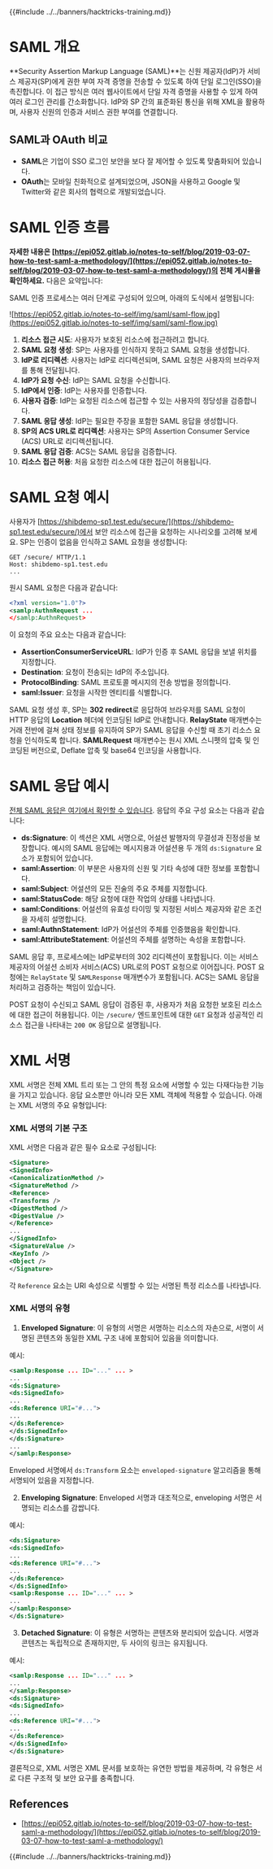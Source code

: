 {{#include ../../banners/hacktricks-training.md}}

# SAML 개요

**Security Assertion Markup Language (SAML)**는 신원 제공자(IdP)가 서비스 제공자(SP)에게 권한 부여 자격 증명을 전송할 수 있도록 하여 단일 로그인(SSO)을 촉진합니다. 이 접근 방식은 여러 웹사이트에서 단일 자격 증명을 사용할 수 있게 하여 여러 로그인 관리를 간소화합니다. IdP와 SP 간의 표준화된 통신을 위해 XML을 활용하며, 사용자 신원의 인증과 서비스 권한 부여를 연결합니다.

## SAML과 OAuth 비교

- **SAML**은 기업이 SSO 로그인 보안을 보다 잘 제어할 수 있도록 맞춤화되어 있습니다.
- **OAuth**는 모바일 친화적으로 설계되었으며, JSON을 사용하고 Google 및 Twitter와 같은 회사의 협력으로 개발되었습니다.

# SAML 인증 흐름

**자세한 내용은 [https://epi052.gitlab.io/notes-to-self/blog/2019-03-07-how-to-test-saml-a-methodology/](https://epi052.gitlab.io/notes-to-self/blog/2019-03-07-how-to-test-saml-a-methodology/)의 전체 게시물을 확인하세요.** 다음은 요약입니다:

SAML 인증 프로세스는 여러 단계로 구성되어 있으며, 아래의 도식에서 설명됩니다:

![https://epi052.gitlab.io/notes-to-self/img/saml/saml-flow.jpg](https://epi052.gitlab.io/notes-to-self/img/saml/saml-flow.jpg)

1. **리소스 접근 시도**: 사용자가 보호된 리소스에 접근하려고 합니다.
2. **SAML 요청 생성**: SP는 사용자를 인식하지 못하고 SAML 요청을 생성합니다.
3. **IdP로 리디렉션**: 사용자는 IdP로 리디렉션되며, SAML 요청은 사용자의 브라우저를 통해 전달됩니다.
4. **IdP가 요청 수신**: IdP는 SAML 요청을 수신합니다.
5. **IdP에서 인증**: IdP는 사용자를 인증합니다.
6. **사용자 검증**: IdP는 요청된 리소스에 접근할 수 있는 사용자의 정당성을 검증합니다.
7. **SAML 응답 생성**: IdP는 필요한 주장을 포함한 SAML 응답을 생성합니다.
8. **SP의 ACS URL로 리디렉션**: 사용자는 SP의 Assertion Consumer Service (ACS) URL로 리디렉션됩니다.
9. **SAML 응답 검증**: ACS는 SAML 응답을 검증합니다.
10. **리소스 접근 허용**: 처음 요청한 리소스에 대한 접근이 허용됩니다.

# SAML 요청 예시

사용자가 [https://shibdemo-sp1.test.edu/secure/](https://shibdemo-sp1.test.edu/secure/)에서 보안 리소스에 접근을 요청하는 시나리오를 고려해 보세요. SP는 인증이 없음을 인식하고 SAML 요청을 생성합니다:
```
GET /secure/ HTTP/1.1
Host: shibdemo-sp1.test.edu
...
```
원시 SAML 요청은 다음과 같습니다:
```xml
<?xml version="1.0"?>
<samlp:AuthnRequest ...
</samlp:AuthnRequest>
```
이 요청의 주요 요소는 다음과 같습니다:

- **AssertionConsumerServiceURL**: IdP가 인증 후 SAML 응답을 보낼 위치를 지정합니다.
- **Destination**: 요청이 전송되는 IdP의 주소입니다.
- **ProtocolBinding**: SAML 프로토콜 메시지의 전송 방법을 정의합니다.
- **saml:Issuer**: 요청을 시작한 엔티티를 식별합니다.

SAML 요청 생성 후, SP는 **302 redirect**로 응답하여 브라우저를 SAML 요청이 HTTP 응답의 **Location** 헤더에 인코딩된 IdP로 안내합니다. **RelayState** 매개변수는 거래 전반에 걸쳐 상태 정보를 유지하여 SP가 SAML 응답을 수신할 때 초기 리소스 요청을 인식하도록 합니다. **SAMLRequest** 매개변수는 원시 XML 스니펫의 압축 및 인코딩된 버전으로, Deflate 압축 및 base64 인코딩을 사용합니다.

# SAML 응답 예시

[전체 SAML 응답은 여기에서 확인할 수 있습니다](https://epi052.gitlab.io/notes-to-self/blog/2019-03-07-how-to-test-saml-a-methodology/). 응답의 주요 구성 요소는 다음과 같습니다:

- **ds:Signature**: 이 섹션은 XML 서명으로, 어설션 발행자의 무결성과 진정성을 보장합니다. 예시의 SAML 응답에는 메시지용과 어설션용 두 개의 `ds:Signature` 요소가 포함되어 있습니다.
- **saml:Assertion**: 이 부분은 사용자의 신원 및 기타 속성에 대한 정보를 포함합니다.
- **saml:Subject**: 어설션의 모든 진술의 주요 주체를 지정합니다.
- **saml:StatusCode**: 해당 요청에 대한 작업의 상태를 나타냅니다.
- **saml:Conditions**: 어설션의 유효성 타이밍 및 지정된 서비스 제공자와 같은 조건을 자세히 설명합니다.
- **saml:AuthnStatement**: IdP가 어설션의 주체를 인증했음을 확인합니다.
- **saml:AttributeStatement**: 어설션의 주체를 설명하는 속성을 포함합니다.

SAML 응답 후, 프로세스에는 IdP로부터의 302 리디렉션이 포함됩니다. 이는 서비스 제공자의 어설션 소비자 서비스(ACS) URL로의 POST 요청으로 이어집니다. POST 요청에는 `RelayState` 및 `SAMLResponse` 매개변수가 포함됩니다. ACS는 SAML 응답을 처리하고 검증하는 책임이 있습니다.

POST 요청이 수신되고 SAML 응답이 검증된 후, 사용자가 처음 요청한 보호된 리소스에 대한 접근이 허용됩니다. 이는 `/secure/` 엔드포인트에 대한 `GET` 요청과 성공적인 리소스 접근을 나타내는 `200 OK` 응답으로 설명됩니다.

# XML 서명

XML 서명은 전체 XML 트리 또는 그 안의 특정 요소에 서명할 수 있는 다재다능한 기능을 가지고 있습니다. 응답 요소뿐만 아니라 모든 XML 객체에 적용할 수 있습니다. 아래는 XML 서명의 주요 유형입니다:

### XML 서명의 기본 구조

XML 서명은 다음과 같은 필수 요소로 구성됩니다:
```xml
<Signature>
<SignedInfo>
<CanonicalizationMethod />
<SignatureMethod />
<Reference>
<Transforms />
<DigestMethod />
<DigestValue />
</Reference>
...
</SignedInfo>
<SignatureValue />
<KeyInfo />
<Object />
</Signature>
```
각 `Reference` 요소는 URI 속성으로 식별할 수 있는 서명된 특정 리소스를 나타냅니다.

### XML 서명의 유형

1. **Enveloped Signature**: 이 유형의 서명은 서명하는 리소스의 자손으로, 서명이 서명된 콘텐츠와 동일한 XML 구조 내에 포함되어 있음을 의미합니다.

예시:

```xml
<samlp:Response ... ID="..." ... >
...
<ds:Signature>
<ds:SignedInfo>
...
<ds:Reference URI="#...">
...
</ds:Reference>
</ds:SignedInfo>
</ds:Signature>
...
</samlp:Response>
```

Enveloped 서명에서 `ds:Transform` 요소는 `enveloped-signature` 알고리즘을 통해 서명되어 있음을 지정합니다.

2. **Enveloping Signature**: Enveloped 서명과 대조적으로, enveloping 서명은 서명되는 리소스를 감쌉니다.

예시:

```xml
<ds:Signature>
<ds:SignedInfo>
...
<ds:Reference URI="#...">
...
</ds:Reference>
</ds:SignedInfo>
<samlp:Response ... ID="..." ... >
...
</samlp:Response>
</ds:Signature>
```

3. **Detached Signature**: 이 유형은 서명하는 콘텐츠와 분리되어 있습니다. 서명과 콘텐츠는 독립적으로 존재하지만, 두 사이의 링크는 유지됩니다.

예시:

```xml
<samlp:Response ... ID="..." ... >
...
</samlp:Response>
<ds:Signature>
<ds:SignedInfo>
...
<ds:Reference URI="#...">
...
</ds:Reference>
</ds:SignedInfo>
</ds:Signature>
```

결론적으로, XML 서명은 XML 문서를 보호하는 유연한 방법을 제공하며, 각 유형은 서로 다른 구조적 및 보안 요구를 충족합니다.

## References

- [https://epi052.gitlab.io/notes-to-self/blog/2019-03-07-how-to-test-saml-a-methodology/](https://epi052.gitlab.io/notes-to-self/blog/2019-03-07-how-to-test-saml-a-methodology/)

{{#include ../../banners/hacktricks-training.md}}

